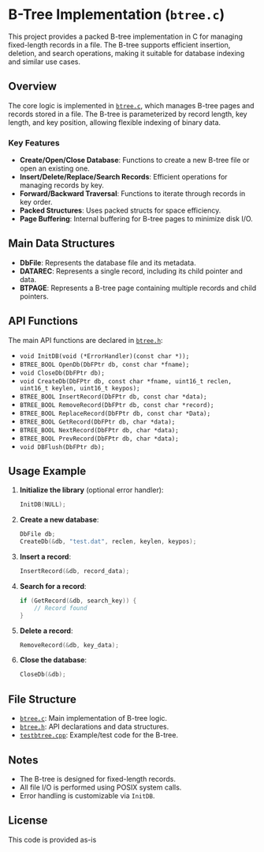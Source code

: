 # B-Tree Implementation (`btree.c`)

This project provides a packed B-tree implementation in C for managing fixed-length records in a file. The B-tree supports efficient insertion, deletion, and search operations, making it suitable for database indexing and similar use cases.

## Overview

The core logic is implemented in [`btree.c`](btree.c), which manages B-tree pages and records stored in a file. The B-tree is parameterized by record length, key length, and key position, allowing flexible indexing of binary data.

### Key Features

- **Create/Open/Close Database**: Functions to create a new B-tree file or open an existing one.
- **Insert/Delete/Replace/Search Records**: Efficient operations for managing records by key.
- **Forward/Backward Traversal**: Functions to iterate through records in key order.
- **Packed Structures**: Uses packed structs for space efficiency.
- **Page Buffering**: Internal buffering for B-tree pages to minimize disk I/O.

## Main Data Structures

- **DbFile**: Represents the database file and its metadata.
- **DATAREC**: Represents a single record, including its child pointer and data.
- **BTPAGE**: Represents a B-tree page containing multiple records and child pointers.

## API Functions

The main API functions are declared in [`btree.h`](btree.h):

- `void InitDB(void (*ErrorHandler)(const char *));`
- `BTREE_BOOL OpenDb(DbFPtr db, const char *fname);`
- `void CloseDb(DbFPtr db);`
- `void CreateDb(DbFPtr db, const char *fname, uint16_t reclen, uint16_t keylen, uint16_t keypos);`
- `BTREE_BOOL InsertRecord(DbFPtr db, const char *data);`
- `BTREE_BOOL RemoveRecord(DbFPtr db, const char *record);`
- `BTREE_BOOL ReplaceRecord(DbFPtr db, const char *Data);`
- `BTREE_BOOL GetRecord(DbFPtr db, char *data);`
- `BTREE_BOOL NextRecord(DbFPtr db, char *data);`
- `BTREE_BOOL PrevRecord(DbFPtr db, char *data);`
- `void DBFlush(DbFPtr db);`

## Usage Example

1. **Initialize the library** (optional error handler):

    ```c
    InitDB(NULL);
    ```

2. **Create a new database**:

    ```c
    DbFile db;
    CreateDb(&db, "test.dat", reclen, keylen, keypos);
    ```

3. **Insert a record**:

    ```c
    InsertRecord(&db, record_data);
    ```

4. **Search for a record**:

    ```c
    if (GetRecord(&db, search_key)) {
        // Record found
    }
    ```

5. **Delete a record**:

    ```c
    RemoveRecord(&db, key_data);
    ```

6. **Close the database**:

    ```c
    CloseDb(&db);
    ```

## File Structure

- [`btree.c`](btree.c): Main implementation of B-tree logic.
- [`btree.h`](btree.h): API declarations and data structures.
- [`testbtree.cpp`](testbtree.cpp): Example/test code for the B-tree.

## Notes

- The B-tree is designed for fixed-length records.
- All file I/O is performed using POSIX system calls.
- Error handling is customizable via `InitDB`.

## License

This code is provided as-is